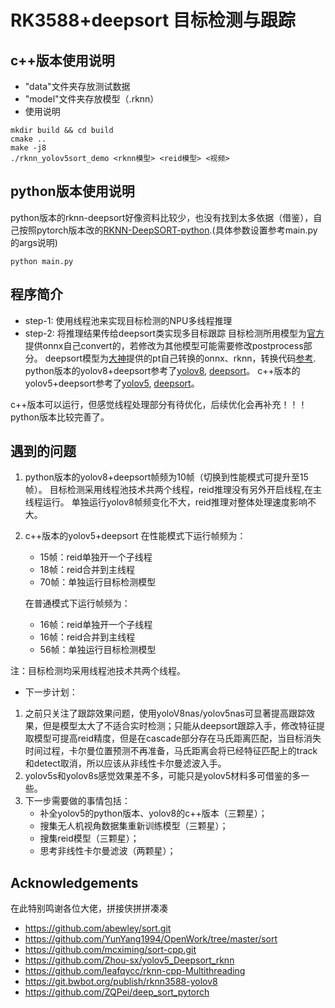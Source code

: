 # RK3588+deepsort 目标检测与跟踪

## c++版本使用说明
* "data"文件夹存放测试数据
* "model"文件夹存放模型（.rknn）
* 使用说明
```
mkdir build && cd build
cmake ..
make -j8
./rknn_yolov5sort_demo <rknn模型> <reid模型> <视频>
```

## python版本使用说明
python版本的rknn-deepsort好像资料比较少，也没有找到太多依据（借鉴），自己按照pytorch版本改的[RKNN-DeepSORT-python](https://github.com/kuaileBenbi/RKNN-DeepSORT-Python).(具体参数设置参考main.py的args说明)
```
python main.py
```


## 程序简介
* step-1: 使用线程池来实现目标检测的NPU多线程推理
* step-2: 将推理结果传给deepsort类实现多目标跟踪
目标检测所用模型为[官方](https://github.com/airockchip/rknn_model_zoo)提供onnx自己convert的，若修改为其他模型可能需要修改postprocess部分。
deepsort模型为[大神](https://github.com/leafqycc/rknn-cpp-Multithreading)提供的pt自己转换的onnx、rknn，转换代码[参考]().
python版本的yolov8+deepsort参考了[yolov8](https://git.bwbot.org/publish/rknn3588-yolov8),
[deepsort](https://github.com/ZQPei/deep_sort_pytorch)。
c++版本的yolov5+deepsort参考了[yolov5](https://github.com/Zhou-sx/yolov5_Deepsort_rknn),
[deepsort](https://github.com/leafqycc/rknn-cpp-Multithreading)。


c++版本可以运行，但感觉线程处理部分有待优化，后续优化会再补充！！！
python版本比较完善了。

## 遇到的问题
1. python版本的yolov8+deepsort帧频为10帧（切换到性能模式可提升至15帧）。
目标检测采用线程池技术共两个线程，reid推理没有另外开启线程,在主线程运行。
单独运行yolov8帧频变化不大，reid推理对整体处理速度影响不大。
2. c++版本的yolov5+deepsort
    在性能模式下运行帧频为：
    - 15帧：reid单独开一个子线程
    - 18帧：reid合并到主线程
    - 70帧：单独运行目标检测模型

    在普通模式下运行帧频为：
    - 16帧：reid单独开一个子线程
    - 16帧：reid合并到主线程
    - 56帧：单独运行目标检测模型

注：目标检测均采用线程池技术共两个线程。

* 下一步计划：
1. 之前只关注了跟踪效果问题，使用yoloV8nas/yolov5nas可显著提高跟踪效果，但是模型太大了不适合实时检测；只能从deepsort跟踪入手，修改特征提取模型可提高reid精度，但是在cascade部分存在马氏距离匹配，当目标消失时间过程，卡尔曼位置预测不再准备，马氏距离会将已经特征匹配上的track和detect取消，所以应该从非线性卡尔曼滤波入手。
2. yolov5s和yolov8s感觉效果差不多，可能只是yolov5材料多可借鉴的多一些。
3. 下一步需要做的事情包括：
    - 补全yolov5的python版本、yolov8的c++版本（三颗星）；
    - 搜集无人机视角数据集重新训练模型（三颗星）；
    - 搜集reid模型（三颗星）；
    - 思考非线性卡尔曼滤波（两颗星）；


## Acknowledgements
 在此特别鸣谢各位大佬，拼接侠拼拼凑凑
* https://github.com/abewley/sort.git
* https://github.com/YunYang1994/OpenWork/tree/master/sort
* https://github.com/mcximing/sort-cpp.git
* https://github.com/Zhou-sx/yolov5_Deepsort_rknn
* https://github.com/leafqycc/rknn-cpp-Multithreading
* https://git.bwbot.org/publish/rknn3588-yolov8
* https://github.com/ZQPei/deep_sort_pytorch
